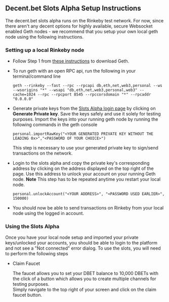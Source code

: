 ## Decent.bet Slots Alpha Setup Instructions

The decent.bet slots alpha runs on the Rinkeby test network. 
For now, since there aren't any decent options for highly available, secure Websocket enabled Geth nodes - we recommend that you setup your own local geth node using the following instructions.

### Setting up a local Rinkeby node

* Follow Step 1 from [these instructions](https://gist.github.com/cryptogoth/10a98e8078cfd69f7ca892ddbdcf26bc) to download Geth.

* To run geth with an open RPC api, run the following in your terminal/command line

    ```
    geth --rinkeby --fast --rpc --rpcapi db,eth,net,web3,personal --ws --wsorigins "*" --wsapi "db,eth,net,web3,personal,web3" --cache=1024 --rpc --rpcport 8545 --rpccorsdomain "*" --rpcaddr "0.0.0.0"
    ```
    
* Generate private keys from the [Slots Alpha login page](http://slots-alpha.decent.bet/login) by clicking on **Generate Private key**. 
  Save the keys safely and use it solely for testing purposes. 
  Import the keys into your running geth node by running the following commands in the geth console

    ```
    personal.importRawKey("<YOUR GENERATED PRIVATE KEY WITHOUT THE LEADING 0x>","<PASSWORD OF YOUR CHOICE>")
    ```
    
  This step is necessary to use your generated private key to sign/send transactions on the network.    
    
* Login to the slots alpha and copy the private key's corresponding address by clicking on the address displayed on the top right of the page.
  Use this address to unlock your account on your running Geth node. 
  **Note** This step has to be repeated anytime you restart your local node.
  
    ```
    personal.unlockAccount("<YOUR ADDRESS>", "<PASSWORD USED EARLIER>", 150000)
    ```
   
* You should now be able to send transactions on Rinkeby from your local node using the logged in account.
    
### Using the Slots Alpha

Once you have your local node setup and imported your private keys/unlocked your accounts, you should be able to login to the platform
and not see a "Not connected" error dialog. To use the slots, you will need to perform the following steps
  
* Claim Faucet
 
  The faucet allows you to set your DBET balance to 10,000 DBETs with the click of a button which allows you to create multiple channels for testing purposes.  
  Simply navigate to the top right of your screen and click on the claim faucet button.